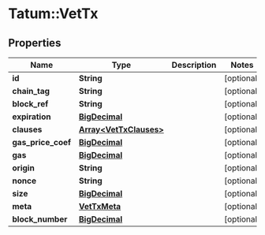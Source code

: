 # Tatum::VetTx

## Properties
Name | Type | Description | Notes
------------ | ------------- | ------------- | -------------
**id** | **String** |  | [optional] 
**chain_tag** | **String** |  | [optional] 
**block_ref** | **String** |  | [optional] 
**expiration** | [**BigDecimal**](BigDecimal.md) |  | [optional] 
**clauses** | [**Array&lt;VetTxClauses&gt;**](VetTxClauses.md) |  | [optional] 
**gas_price_coef** | [**BigDecimal**](BigDecimal.md) |  | [optional] 
**gas** | [**BigDecimal**](BigDecimal.md) |  | [optional] 
**origin** | **String** |  | [optional] 
**nonce** | **String** |  | [optional] 
**size** | [**BigDecimal**](BigDecimal.md) |  | [optional] 
**meta** | [**VetTxMeta**](VetTxMeta.md) |  | [optional] 
**block_number** | [**BigDecimal**](BigDecimal.md) |  | [optional] 

